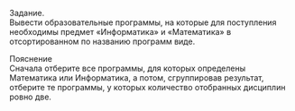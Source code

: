 Задание.  
Вывести образовательные программы, на которые для поступления необходимы предмет «Информатика» и «Математика» в отсортированном по названию программ виде.

Пояснение  
Сначала отберите все  программы, для которых определены Математика или Информатика, а потом, сгруппировав результат, отберите те программы, у которых количество отобранных дисциплин ровно две.  